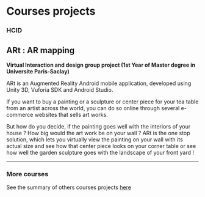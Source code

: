 # Courses projects

### HCID

ARt : AR mapping
----------------

**Virtual Interaction and design group project (1st Year of Master degree in Universite Paris-Saclay)**


ARt is an Augmented Reality Android mobile application, developed using Unity 3D, Vuforia SDK and Android Studio. 



If you want to buy a painting or a sculpture or center piece for your tea table from an artist across the world, 
you can do so online through several e-commerce websites that sells art works. 

But how do you decide, if the painting goes well with the interiors of your house ? How big would the art work be on your wall ? ARt is the one stop solution, which lets you virtually view the painting on your wall with its actual size and 
see how that center piece looks on your corner table or see how well the garden sculpture goes with the landscape of your front yard !

  



------

### More courses

See the summary of others courses projects [here](https://github.com/tgll/COURSES-PROJECTS-list)
